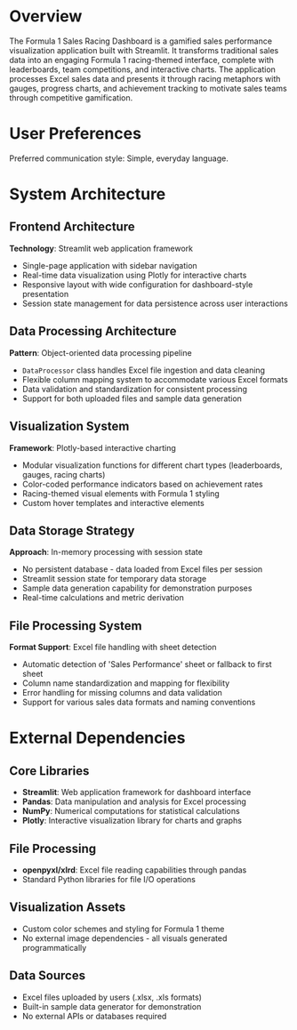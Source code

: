# Overview

The Formula 1 Sales Racing Dashboard is a gamified sales performance visualization application built with Streamlit. It transforms traditional sales data into an engaging Formula 1 racing-themed interface, complete with leaderboards, team competitions, and interactive charts. The application processes Excel sales data and presents it through racing metaphors with gauges, progress charts, and achievement tracking to motivate sales teams through competitive gamification.

# User Preferences

Preferred communication style: Simple, everyday language.

# System Architecture

## Frontend Architecture
**Technology**: Streamlit web application framework
- Single-page application with sidebar navigation
- Real-time data visualization using Plotly for interactive charts
- Responsive layout with wide configuration for dashboard-style presentation
- Session state management for data persistence across user interactions

## Data Processing Architecture
**Pattern**: Object-oriented data processing pipeline
- `DataProcessor` class handles Excel file ingestion and data cleaning
- Flexible column mapping system to accommodate various Excel formats
- Data validation and standardization for consistent processing
- Support for both uploaded files and sample data generation

## Visualization System
**Framework**: Plotly-based interactive charting
- Modular visualization functions for different chart types (leaderboards, gauges, racing charts)
- Color-coded performance indicators based on achievement rates
- Racing-themed visual elements with Formula 1 styling
- Custom hover templates and interactive elements

## Data Storage Strategy
**Approach**: In-memory processing with session state
- No persistent database - data loaded from Excel files per session
- Streamlit session state for temporary data storage
- Sample data generation capability for demonstration purposes
- Real-time calculations and metric derivation

## File Processing System
**Format Support**: Excel file handling with sheet detection
- Automatic detection of 'Sales Performance' sheet or fallback to first sheet
- Column name standardization and mapping for flexibility
- Error handling for missing columns and data validation
- Support for various sales data formats and naming conventions

# External Dependencies

## Core Libraries
- **Streamlit**: Web application framework for dashboard interface
- **Pandas**: Data manipulation and analysis for Excel processing
- **NumPy**: Numerical computations for statistical calculations
- **Plotly**: Interactive visualization library for charts and graphs

## File Processing
- **openpyxl/xlrd**: Excel file reading capabilities through pandas
- Standard Python libraries for file I/O operations

## Visualization Assets
- Custom color schemes and styling for Formula 1 theme
- No external image dependencies - all visuals generated programmatically

## Data Sources
- Excel files uploaded by users (.xlsx, .xls formats)
- Built-in sample data generator for demonstration
- No external APIs or databases required